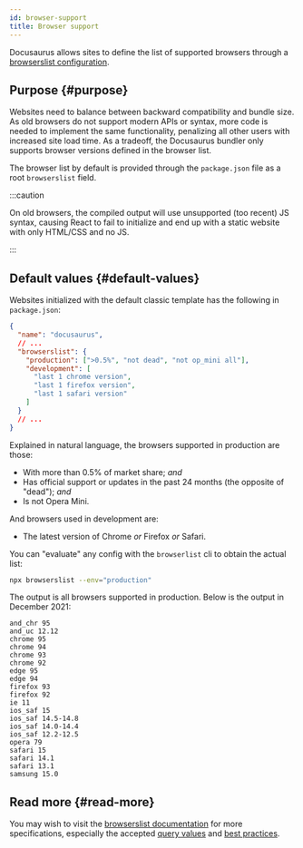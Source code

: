 ```yaml
---
id: browser-support
title: Browser support
---
```


Docusaurus allows sites to define the list of supported browsers through a [browserslist configuration](https://github.com/browserslist/browserslist).

## Purpose {#purpose}

Websites need to balance between backward compatibility and bundle size. As old browsers do not support modern APIs or syntax, more code is needed to implement the same functionality, penalizing all other users with increased site load time. As a tradeoff, the Docusaurus bundler only supports browser versions defined in the browser list.

The browser list by default is provided through the `package.json` file as a root `browserslist` field.

:::caution

On old browsers, the compiled output will use unsupported (too recent) JS syntax, causing React to fail to initialize and end up with a static website with only HTML/CSS and no JS.

:::

## Default values {#default-values}

Websites initialized with the default classic template has the following in `package.json`:

```json {4-11} title="package.json"
{
  "name": "docusaurus",
  // ...
  "browserslist": {
    "production": [">0.5%", "not dead", "not op_mini all"],
    "development": [
      "last 1 chrome version",
      "last 1 firefox version",
      "last 1 safari version"
    ]
  }
  // ...
}
```

Explained in natural language, the browsers supported in production are those:

- With more than 0.5% of market share; _and_
- Has official support or updates in the past 24 months (the opposite of "dead"); _and_
- Is not Opera Mini.

And browsers used in development are:

- The latest version of Chrome _or_ Firefox _or_ Safari.

You can "evaluate" any config with the `browserlist` cli to obtain the actual list:

```bash
npx browserslist --env="production"
```

The output is all browsers supported in production. Below is the output in December 2021:

```text
and_chr 95
and_uc 12.12
chrome 95
chrome 94
chrome 93
chrome 92
edge 95
edge 94
firefox 93
firefox 92
ie 11
ios_saf 15
ios_saf 14.5-14.8
ios_saf 14.0-14.4
ios_saf 12.2-12.5
opera 79
safari 15
safari 14.1
safari 13.1
samsung 15.0
```

## Read more {#read-more}

You may wish to visit the [browserslist documentation](https://github.com/browserslist/browserslist/blob/main/README.md) for more specifications, especially the accepted [query values](https://github.com/browserslist/browserslist/blob/main/README.md#queries) and [best practices](https://github.com/browserslist/browserslist/blob/main/README.md#best-practices).
